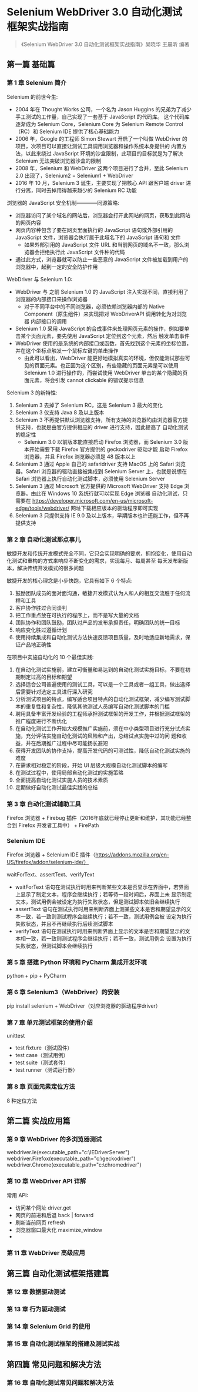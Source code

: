 # Selenium WebDriver 3.0 自动化测试框架实战指南

> 《Selenium WebDriver 3.0 自动化测试框架实战指南》吴晓华 王晨昕 编著

## 第一篇 基础篇

### 第 1 章 Selenium 简介

Selenium 的前世今生:

- 2004 年在 Thought Works 公司，一个名为 Jason Huggins 的兄弟为了减少手工测试的工作量，自己实现了一套基于 JavaScript 的代码库。
这个代码库逐渐成为 Selenium Core，Selenium Core 为 Selenium Remote Control（RC）和 Selenium IDE 提供了核心基础能力
- 2006 年，Google 的工程师 Simon Stewart 开启了一个叫做 WebDriver 的项目，次项目可以直接让测试工具调用浏览器和操作系统本身提供的
内置方法，以此来绕过 JavaScript 环境的沙盒限制，此项目的目标就是为了解决 Selenium 无法突破浏览器沙盒的限制
- 2008 年，Selenium 和 WebDriver 这两个项目进行了合并，至此 Selenium 2.0 出现了，Selenium2 = Selenium1 + WebDriver
- 2016 年 10 月，Selenium 3 诞生，主要实现了把核心 API 跟客户端 driver 进行分离，同时去掉用得越来越少的 Selenium RC 功能

浏览器的 JavaScript 安全机制————同源策略:

- 浏览器访问了某个域名的网站后，浏览器会打开此网站的网页，获取到此网站的网页内容
- 网页内容种包含了要在网页里面执行的 JavaScript 语句或外部引用的 JavaScript 文件，浏览器会执行属于此域名下的 JavaScript 语句和
文件
    - 如果外部引用的 JavaScript 文件 URL 和当前网页的域名不一致，那么浏览器会拒绝执行此 JavaScript 文件种的代码
- 通过此方式，浏览器就可以防止一些恶意的 JavaScript 文件被加载到用户的浏览器中，起到一定的安全防护作用

WebDriver 与 Selenium 1.0:

- WebDriver 与 之前 Selenium 1.0 的 JavaScript 注入实现不同，直接利用了浏览器的内部接口来操作浏览器
    - 对于不同平台中的不同浏览器，必须依赖浏览器内部的 Native Component（原生组件）来实现把对 WebDriverAPI 调用转化为对浏览器
    内部接口的调用
- Selenium 1.0 采用 JavaScript 的合成事件来处理网页元素的操作，例如要单击某个页面元素，要先使用 JavaScript 定位到这个元素，然后
触发单击事件
- WebDriver 使用的是系统的内部接口或函数，首先找到这个元素的坐标位置，并在这个坐标点触发一个鼠标左键的单击操作
    - 由此可以看出，WebDriver 能更好地模拟真实的环境，但仅能测试那些可见的页面元素。也正因为这个区别，有些隐藏的页面元素是可以使用
     Selenium 1.0 进行操作的，而尝试使用 WebDriver 单击的某个隐藏的页面元素，将会引发 cannot clickable 的错误提示信息

Selenium 3 的新特性:

1. Selenium 3 去掉了 Selenium RC，这是 Selenium 3 最大的变化
2. Selenium 3 仅支持 Java 8 及以上版本
3. Selenium 3 不再提供默认浏览器支持，所有支持的浏览器均由浏览器官方提供支持，也就是由官方提供相应的 driver 进行支持，因此提高了
自动化测试的稳定性
    - Selenium 3.0 以前版本能直接启动 Firefox 浏览器，而 Selenium 3.0 版本开始需要下载 Firefox 官方提供的 geckodriver 驱动才能
    启动 Firefox 浏览器，并且 Firefox 浏览器必须是 48 版本以上
4. Selenium 3 通过 Apple 自己的 safaridriver 支持 MacOS 上的 Safari 浏览器。Safari 浏览器的驱动直接被集成到 Selenium Server 
上，也就是说想在 Safari 浏览器上执行自动化测试脚本，必须使用 Selenium Server 
5. Selenium 3 通过 Microsoft 官方提供的 Microsoft WebDriver 支持 Edge 浏览器。由此在 Windows 10 系统行就可以实现 Edge 浏览器
自动化测试，只需要在 https://developer.microsoft.com/en-us/microsoft-edge/tools/webdriver/ 网址下载相应版本的驱动程序即可实现
6. Selenium 3 只提供支持 IE 9.0 及以上版本，早期版本也许还能工作，但不再提供支持

### 第 2 章 自动化测试那点事儿

敏捷开发和传统开发模式完全不同，它只会实现明确的要求，拥抱变化，使用自动化测试和重构的方式来响应不断变化的需求，实现每月、每周甚至
每天发布新版本，解决传统开发模式的很多问题

敏捷开发的核心理念是小步快跑，它具有如下 6 个特点:

1. 鼓励团队成员的面对面沟通，敏捷开发模式认为人和人的相互交流胜于任何流程和工具
2. 客户协作胜过合同谈判
3. 把工作重点放在可执行的程序上，而不是写大量的文档
4. 团队协作和团队鼓励，团队对产品的发布承担责任，明确团队的统一目标
5. 响应变化胜过遵循计划
6. 使用持续集成和自动化测试方法快速反馈项目质量，及时地适应新地需求，保证产品地正确性


在项目中实施自动化的 10 个最佳实践:

1. 在自动化测试实施前，建立可衡量和易达到的自动化测试实施目标，不要在初期制定过高的目标和期望
2. 选择适合公司普遍使用的测试工具，可以是一个工具或者一组工具，做出选择后需要针对选定工具进行深入研究
3. 分析测试项目的特点，编写适合项目特点的自动化测试框架，减少编写测试脚本的重复性和复杂性，降低其他测试人员编写自动化测试脚本的门槛
4. 聘用具备丰富开发经验的工程师承担测试框架的开发工作，并根据测试框架的推广程度进行不断优化
5. 在自动化测试工作开始大规模推广实施前，须在中小类型项目进行充分试点实施，充分评估实施自动化测试的风险和产出，总结试点实施中过的问
题和收益，并在后期推广过程中尽可能扬长避短
6. 获得开发团队的协作支持，提高开发代码的可测试性，降低自动化测试实施的难度
7. 在需求相对稳定的阶段，开始 UI 层级大规模自动化测试脚本的编写
8. 在测试过程中，使用局部自动化测试的实施策略
9. 全面提高自动化测试实施人员的技术素质
10. 定期做好自动化测试最佳实践的总结

### 第 3 章 自动化测试辅助工具

Firefox 浏览器 + Firebug 插件（2016年底就已经停止更新和维护，其功能已经整合到 Firefox 开发者工具中） + FirePath

### Selenium IDE

Firefox 浏览器 + Selenium IDE 插件（https://addons.mozilla.org/en-US/firefox/addon/selenium-ide/）

waitForText、assertText、verifyText

- waitForText 语句在测试执行时用来判断某些文本是否显示在界面中，若界面上显示了制定文本，程序会继续执行；若等待一段时间后，界面上未
显示制定文本，测试用例会被设定为执行失败状态，但是测试脚本依旧会继续执行
- assertText 语句在测试执行时用来判断界面上测某些文本是否和期望显示的文本一致，若一致则测试程序会继续执行；若不一致，测试用例会被
设定为执行失败状态，并且不再继续执行后续测试脚本
- verifyText 语句在测试执行时用来判断界面上显示的文本是否和期望显示的文本相一致，若一致则测试程序会继续执行；若不一致，测试用例会
设置为执行失败状态，但测试脚本会继续执行

### 第 5 章 搭建 Python 环境和 PyCharm 集成开发环境

python + pip + PyCharm

### 第 6 章 Selenium3（WebDriver）的安装

pip install selenium + WebDriver（对应浏览器的驱动程序driver）

### 第 7 章 单元测试框架的使用介绍

unittest

- test fixture（测试固件）
- test case（测试用例）
- test suite（测试套件）
- test runner（测试运行器）

### 第 8 章 页面元素定位方法

8 种定位方法

## 第二篇 实战应用篇

### 第 9 章 WebDriver 的多浏览器测试

webdriver.Ie(executable_path="c:\\IEDriverServer")
webdriver.Firefox(executable_path="c:\\geckodriver")
webdriver.Chrome(executable_path="c:\\chromedriver")

### 第 10 章 WebDriver API 详解

常用 API:

- 访问某个网址 driver.get
- 网页的前进和后退 back | forward
- 刷新当前网页 refresh
- 浏览器窗口最大化 maximize_window
- 




### 第 11 章 WebDriver 高级应用

## 第三篇 自动化测试框架搭建篇

### 第 12 章 数据驱动测试

### 第 13 章 行为驱动测试

### 第 14 章 Selenium Grid 的使用

### 第 15 章 自动化测试框架的搭建及测试实战

## 第四篇 常见问题和解决方法

### 第 16 章 自动化测试常见问题和解决方法










